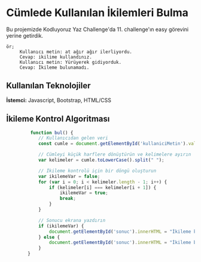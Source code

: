 # Cümlede Kullanılan İkilemleri Bulma
Bu projemizde Kodluyoruz Yaz Challenge'da 11. challenge'ın easy görevini yerine getirdik.

    ör;
         Kullanıcı metin: at ağır ağır ilerliyordu.
         Cevap: ikilime kullandınız.
         Kullanıcı metin: Yürüyerek gidiyorduk.
         Cevap: İkileme bulunamadı.


## Kullanılan Teknolojiler

**İstemci:** Javascript, Bootstrap, HTML/CSS


  
## İkileme Kontrol Algoritması

```javascript
         function bul() {
            // Kullanıcıdan gelen veri
            const cumle = document.getElementById('kullaniciMetin').value;

            // Cümleyi küçük harflere dönüştürün ve kelimelere ayırın
            var kelimeler = cumle.toLowerCase().split(" ");

            // İkileme kontrolü için bir döngü oluşturun
            var ikilemeVar = false;
            for (var i = 0; i < kelimeler.length - 1; i++) {
                if (kelimeler[i] === kelimeler[i + 1]) {
                    ikilemeVar = true;
                    break;
                }
            }

            // Sonucu ekrana yazdırın
            if (ikilemeVar) {
                document.getElementById('sonuc').innerHTML = "İkileme kullandınız.";
            } else {
                document.getElementById('sonuc').innerHTML = "İkileme bulunamadı.";
            }
        }
```

